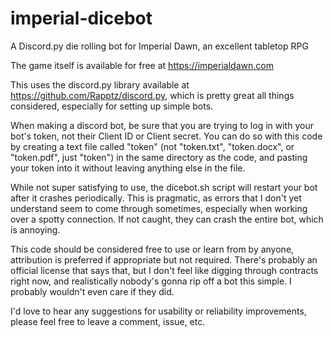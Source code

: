# imperial-dicebot
A Discord.py die rolling bot for Imperial Dawn, an excellent tabletop RPG

The game itself is available for free at https://imperialdawn.com

This uses the discord.py library available at https://github.com/Rapptz/discord.py, which is pretty great all things considered, especially for setting up simple bots.

When making a discord bot, be sure that you are trying to log in with your bot's token, not their Client ID or Client secret. You can do so with this code by creating a text file called "token" (not "token.txt", "token.docx", or "token.pdf", just "token") in the same directory as the code, and pasting your token into it without leaving anything else in the file.

While not super satisfying to use, the dicebot.sh script will restart your bot after it crashes periodically. This is pragmatic, as errors that I don't yet understand seem to come through sometimes, especially when working over a spotty connection. If not caught, they can crash the entire bot, which is annoying.

This code should be considered free to use or learn from by anyone, attribution is preferred if appropriate but not required. There's probably an official license that says that, but I don't feel like digging through contracts right now, and realistically nobody's gonna rip off a bot this simple. I probably wouldn't even care if they did.

I'd love to hear any suggestions for usability or reliability improvements, please feel free to leave a comment, issue, etc.
